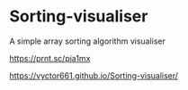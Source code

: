 # Sorting-visualiser
A simple array sorting algorithm visualiser


https://prnt.sc/pia1mx

https://vyctor661.github.io/Sorting-visualiser/
